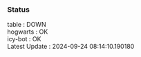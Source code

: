 ### Status


table : DOWN  
hogwarts : OK  
icy-bot : OK  
Latest Update : 2024-09-24 08:14:10.190180

